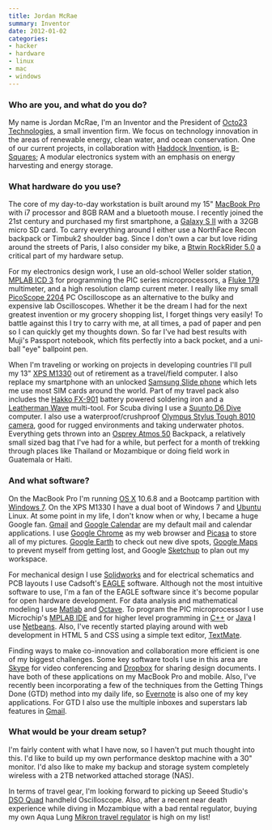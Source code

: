 ```yaml
---
title: Jordan McRae
summary: Inventor
date: 2012-01-02
categories:
- hacker
- hardware
- linux
- mac
- windows
---
```


### Who are you, and what do you do?

My name is Jordan McRae, I'm an Inventor and the President of [Octo23 Technologies](http://www.octo23.com/ "The Octo23 site."), a small invention firm. We focus on technology innovation in the areas of renewable energy, clean water, and ocean conservation. One of our current projects, in collaboration with [Haddock Invention](http://www.haddockinvention.com/ "Haddock's website."), is [B-Squares](http://b-squares.com/ "The B-Squares site."); A modular electronics system with an emphasis on energy harvesting and energy storage.

### What hardware do you use?

The core of my day-to-day workstation is built around my 15" [MacBook Pro][macbook-pro] with i7 processor and 8GB RAM and a bluetooth mouse. I recently joined the 21st century and purchased my first smartphone, a [Galaxy S II][galaxy-s-ii] with a 32GB micro SD card. To carry everything around I either use a NorthFace Recon backpack or Timbuk2 shoulder bag. Since I don't own a car but love riding around the streets of Paris, I also consider my bike, a [Btwin RockRider 5.0][rockrider-5.0-men] a critical part of my hardware setup.

For my electronics design work, I use an old-school Weller solder station, [MPLAB ICD 3][mplab-icd-3] for programming the PIC series microprocessors, a [Fluke 179][179] multimeter, and a high resolution clamp current meter. I really like my small [PicoScope 2204][picoscope-2204] PC Oscilloscope as an alternative to the bulky and expensive lab Oscilloscopes. Whether it be the dream I had for the next greatest invention or my grocery shopping list, I forget things very easily! To battle against this I try to carry with me, at all times, a pad of paper and pen so I can quickly get my thoughts down. So far I've had best results with Muji's Passport notebook, which fits perfectly into a back pocket, and a uni-ball "eye" ballpoint pen.

When I'm traveling or working on projects in developing countries I'll pull my 13" [XPS M1330][xps-m1330] out of retirement as a travel/field computer. I also replace my smartphone with an unlocked [Samsung Slide phone][e250] which lets me use most SIM cards around the world. Part of my travel pack also includes the [Hakko FX-901][fx-901] battery powered soldering iron and a [Leatherman Wave][wave] multi-tool. For Scuba diving I use a [Suunto D6 Dive][d6-elastomer] computer. I also use a waterproof/crushproof [Olympus Stylus Tough 8010 camera][tough-tg-810], good for rugged environments and taking underwater photos. Everything gets thrown into an [Osprey Atmos 50][atmos-50] Backpack, a relatively small sized bag that I've had for a while, but perfect for a month of trekking through places like Thailand or Mozambique or doing field work in Guatemala or Haiti.

### And what software?

On the MacBook Pro I'm running [OS X][macos] 10.6.8 and a Bootcamp partition with [Windows 7][windows-7]. On the XPS M1330 I have a dual boot of Windows 7 and [Ubuntu][] Linux. At some point in my life, I don't know when or why, I became a huge Google fan. [Gmail][] and [Google Calendar][google-calendar] are my default mail and calendar applications. I use [Google Chrome][chrome] as my web browser and [Picasa][] to store all of my pictures. [Google Earth][google-earth] to check out new dive spots, [Google Maps][google-maps] to prevent myself from getting lost, and Google [Sketchup][] to plan out my workspace.

For mechanical design I use [Solidworks][] and for electrical schematics and PCB layouts I use Cadsoft's [EAGLE][] software. Although not the most intuitive software to use, I'm a fan of the EAGLE software since it's become popular for open hardware development. For data analysis and mathematical modeling I use [Matlab][] and [Octave][]. To program the PIC microprocessor I use Microchip's [MPLAB IDE][mplab-ide] and for higher level programming in [C++][c-plusplus] or [Java][] I use [Netbeans][]. Also, I've recently started playing around with web development in HTML 5 and CSS using a simple text editor, [TextMate][].

Finding ways to make co-innovation and collaboration more efficient is one of my biggest challenges. Some key software tools I use in this area are [Skype][] for video conferencing and [Dropbox][] for sharing design documents. I have both of these applications on my MacBook Pro and mobile. Also, I've recently been incorporating a few of the techniques from the Getting Things Done (GTD) method into my daily life, so [Evernote][] is also one of my key applications. For GTD I also use the multiple inboxes and superstars lab features in [Gmail][].

### What would be your dream setup?

I'm fairly content with what I have now, so I haven't put much thought into this. I'd like to build up my own performance desktop machine with a 30" monitor. I'd also like to make my backup and storage system completely wireless with a 2TB networked attached storage (NAS).

In terms of travel gear, I'm looking forward to picking up Seeed Studio's [DSO Quad][dso-quad] handheld Oscilloscope. Also, after a recent near death experience while diving in Mozambique with a bad rental regulator, buying my own Aqua Lung [Mikron travel regulator][mikron] is high on my list!

[179]: https://www.fluke.com/en-us/product/electrical-testing/digital-multimeters/fluke-179 "A digital multimeter."
[atmos-50]: http://www.ospreypacks.com/en/product/mens/atmos_50 "A traveller's backpack."
[c-plusplus]: https://en.wikipedia.org/wiki/C%2B%2B "A compiled programming language."
[chrome]: https://www.google.com/intl/en/chrome/ "A WebKit-based browser, where each tab runs in its own thread."
[d6-elastomer]: https://www.steinertsensingsystems.com:443/?main_page=product_info&products_id=4654 "A diving computer."
[dropbox]: https://www.dropbox.com/ "Online syncing and storage."
[dso-quad]: http://web.archive.org/web/20160811182127/http://www.seeedstudio.com:80/depot/dso-quad-4-channel-digital-storage-oscilloscope-p-736.html? "A portable 4 channel oscilloscope."
[e250]: https://www.gsmarena.com/samsung_e250-1772.php "A GSM mobile phone."
[eagle]: http://web.archive.org/web/20221006162604/https://www.cadsoft.io/ "Software for designing printed circuit boards."
[evernote]: https://evernote.com/ "Online software for capturing notes."
[fx-901]: http://web.archive.org/web/20221205112204/http://www.amazon.com/Hakko-FX-901-Cordless-Soldering-Iron/dp/B00FZPUA28 "A cordless soldering iron."
[galaxy-s-ii]: http://web.archive.org/web/20160308072214/http://www.samsung.com/global/microsite/galaxys2/html/ "A smartphone."
[gmail]: https://mail.google.com/mail/u/0/ "Web-based email."
[google-calendar]: https://en.wikipedia.org/wiki/Google_Calendar "A web-based calendar client."
[google-earth]: https://earth.google.com/web/ "Software for modelling a 3D view of our planet."
[google-maps]: https://www.google.com/maps/ "Web-based map tools."
[java]: http://web.archive.org/web/20221226094350/https://www.java.com/en/ "A cross-platform compiled programming language."
[macbook-pro]: https://www.apple.com/macbook-pro/ "A laptop."
[macos]: https://en.wikipedia.org/wiki/MacOS "An operating system for Mac hardware."
[matlab]: https://en.wikipedia.org/wiki/MATLAB "A language and environment for data computation."
[mikron]: https://www.diversdirect.com/scuba-diving/aqualung-mikron-green-regulator "A diving regulator."
[mplab-icd-3]: http://www.microchip.com/stellent/idcplg?IdcService=SS_GET_PAGE&nodeId=1406&dDocName=en537580&redirects=icd3 "A hardware debugger/programmer."
[mplab-ide]: http://www.microchip.com/stellent/idcplg?IdcService=SS_GET_PAGE&nodeId=1406&dDocName=en019469 "A development environment for microprocessors."
[netbeans]: https://en.wikipedia.org/wiki/NetBeans "A Java programming IDE."
[octave]: https://octave.org/ "A language for numerical computations."
[picasa]: http://picasa.google.com/ "A photo client and web service."
[picoscope-2204]: https://www.picotech.com/oscilloscope/2200/picoscope-2200-specifications "A USB oscilloscope."
[rockrider-5.0-men]: http://web.archive.org/web/20150405033937/http://www.btwin.com:80/en/mtb-mountain-bikes/leisure-mtb/3842-rockrider-50-men.html "A mountain bike."
[sketchup]: https://www.sketchup.com/ "3D modeling software."
[skype]: https://www.skype.com/en/ "Voice and video chat software."
[solidworks]: https://www.3ds.com/products/solidworks "Modelling/CAD software."
[textmate]: https://macromates.com/ "A text editor for the Mac."
[tough-tg-810]: http://web.archive.org/web/20151121142429/http://www.amazon.com:80/Olympus-TG-810-Waterproof-Digital-Optical/dp/B004YNE0V4 "A 14 megapixel waterproof camera."
[ubuntu]: https://ubuntu.com/ "A Unix distribution."
[wave]: https://www.leatherman.com/wave-10.html "A multi-tool."
[windows-7]: https://en.wikipedia.org/wiki/Windows_7 "An operating system."
[xps-m1330]: https://outlet.us.dell.com/ARBOnlineSales/Online/InventorySearch.aspx?brandid=2201&c=us&cs=22&l=en&s=dfh&frid=144 "A 13 inch thin PC laptop."

